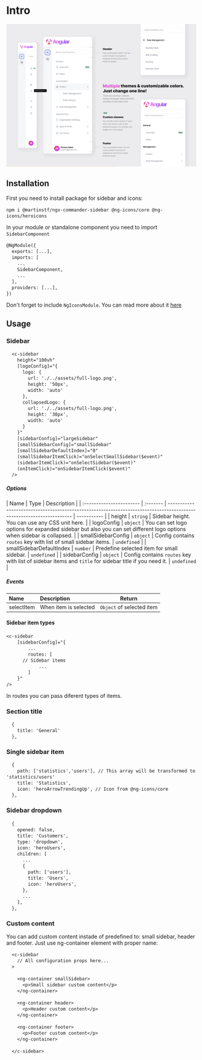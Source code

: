 # Intro

![](https://raw.githubusercontent.com/martinstefanovic/ngx-commander/main/projects/sidebar/src/assets/sidebar.jpeg)

## Installation

First you need to install package for sidebar and icons:

```
npm i @martinstf/ngx-commander-sidebar @ng-icons/core @ng-icons/heroicons
```

In your module or standalone component you need to import `SidebarComponent`

```
@NgModule({
  exports: [...],
  imports: [
    ...
    SidebarComponent,
    ...
  ],
  providers: [...],
})
```

Don't forget to include `NgIconsModule`. You can read more about it [here](https://www.npmjs.com/package/@ng-icons/core 'here')

## Usage

### Sidebar

```
  <c-sidebar
    height="100vh"
    [logoConfig]="{
      logo: {
        url: './../assets/full-logo.png',
        height: '50px',
        width: 'auto'
      },
      collapsedLogo: {
        url: './../assets/full-logo.png',
        height: '30px',
        width: 'auto'
      }
    }"
    [sidebarConfig]="largeSidebar"
    [smallSidebarConfig]="smallSidebar"
    [smallSidebarDefaultIndex]="0"
    (smallSidebarItemClick)="onSelectSmallSidebar($event)"
    (sidebarItemClick)="onSelectSidebar($event)"
    (onItemClick)="onSidebarItemClick($event)"
  />
```

##### Options

| Name                     | Type     | Description                                                                                                          |
| :----------------------- | :------- | -------------------------------------------------------------------------------------------------------------------- | ----------- |
| height                   | `string` | Sidebar height. You can use any CSS unit here.                                                                       |
| logoConfig               | `object` | You can set logo options for expanded sidebar but also you can set different logo options when sidebar is collapsed. |
| smallSidebarConfig       | `object` | Config contains `routes` key with list of small sidebar items.                                                       | `undefined` |
| smallSidebarDefaultIndex | `number` | Predefine selected item for small sidebar.                                                                           | `undefined` |
| sidebarConfig            | `object` | Config contains `routes` key with list of sidebar items and `title` for sidebar title if you need it.                | `undefined` |

##### Events

| Name       | Description           | Return                    |
| :--------- | :-------------------- | ------------------------- |
| selectItem | When item is selected | `Object` of selected item |

#### Sidebar item types

```
<c-sidebar
    [sidebarConfig]="{
		...
		routes: [
      // Sidebar items
			...
		]
	}"
/>
```

In routes you can pass diferent types of items.

### Section title

```
  {
    title: 'General'
  },
```

### Single sidebar item

```
  {
    path: ['statistics','users'], // This array will be transformed to 'statistics/users'
    title: 'Statistics',
    icon: 'heroArrowTrendingUp', // Icon from @ng-icons/core
  },
```

### Sidebar dropdown

```
  {
    opened: false,
    title: 'Customers',
    type: 'dropdown',
    icon: 'heroUsers',
    children: [
	  ...
      {
        path: ['users'],
        title: 'Users',
        icon: 'heroUsers',
      },
	  ...
    ],
  },
```

### Custom content

You can add custom content instade of predefined to: small sidebar, header and footer.
Just use ng-container element with proper name:

```
  <c-sidebar
    // All configuration props here...
  >

    <ng-container smallSidebar>
      <p>Small sidebar custom content</p>
    </ng-container>

    <ng-container header>
      <p>Header custom content</p>
    </ng-container>

    <ng-container footer>
      <p>Footer custom content</p>
    </ng-container>

  </c-sidebar>
```
